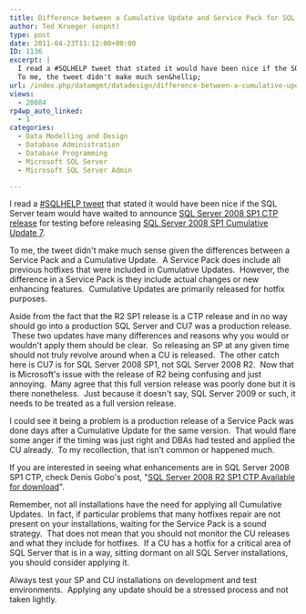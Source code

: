 ```yaml
---
title: Difference between a Cumulative Update and Service Pack for SQL Server
author: Ted Krueger (onpnt)
type: post
date: 2011-04-23T11:12:00+00:00
ID: 1136
excerpt: |
  I read a #SQLHELP tweet that stated it would have been nice if the SQL Server team would have waited to announce SQL Server 2008 SP1 CTP release for testing before releasing SQL Server 2008 SP1 Cumulative Update 7.
  To me, the tweet didn't make much sen&hellip;
url: /index.php/datamgmt/datadesign/difference-between-a-cumulative-update/
views:
  - 20084
rp4wp_auto_linked:
  - 1
categories:
  - Data Modelling and Design
  - Database Administration
  - Database Programming
  - Microsoft SQL Server
  - Microsoft SQL Server Admin

---
```

I read a [#SQLHELP tweet][1] that stated it would have been nice if the SQL Server team would have waited to announce [SQL Server 2008 SP1 CTP release][2] for testing before releasing [SQL Server 2008 SP1 Cumulative Update 7][3].

To me, the tweet didn't make much sense given the differences between a Service Pack and a Cumulative Update.  A Service Pack does include all previous hotfixes that were included in Cumulative Updates.  However, the difference in a Service Pack is they include actual changes or new enhancing features.  Cumulative Updates are primarily released for hotfix purposes.

Aside from the fact that the R2 SP1 release is a CTP release and in no way should go into a production SQL Server and CU7 was a production release.  These two updates have many differences and reasons why you would or wouldn't apply them should be clear.  So releasing an SP at any given time should not truly revolve around when a CU is released.  The other catch here is CU7 is for SQL Server 2008 SP1, not SQL Server 2008 R2.  Now that is Microsoft's issue with the release of R2 being confusing and just annoying.  Many agree that this full version release was poorly done but it is there nonetheless.  Just because it doesn't say, SQL Server 2009 or such, it needs to be treated as a full version release.

I could see it being a problem is a production release of a Service Pack was done days after a Cumulative Update for the same version.  That would flare some anger if the timing was just right and DBAs had tested and applied the CU already.  To my recollection, that isn't common or happened much. 

If you are interested in seeing what enhancements are in SQL Server 2008 SP1 CTP, check Denis Gobo's post, "[SQL Server 2008 R2 SP1 CTP Available for download][4]".

Remember, not all installations have the need for applying all Cumulative Updates.  In fact, if particular problems that many hotfixes repair are not present on your installations, waiting for the Service Pack is a sound strategy.  That does not mean that you should not monitor the CU releases and what they include for hotfixes.  If a CU has a hotfix for a critical area of SQL Server that is in a way, sitting dormant on all SQL Server installations, you should consider applying it. 

Always test your SP and CU installations on development and test environments.  Applying any update should be a stressed process and not taken lightly.

 [1]: http://bit.ly/gZTEIh
 [2]: http://blogs.technet.com/b/dataplatforminsider/archive/2011/04/22/sql-server-2008-r2-sp1-ctp-now-available-for-testing.aspx
 [3]: http://support.microsoft.com/kb/979065
 [4]: /index.php/DataMgmt/DBProgramming/MSSQLServer/sql-server-2008-r2-sp1